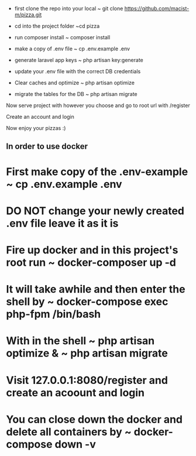- first clone the repo into your local
~ git clone https://github.com/macist-m/pizza.git

- cd into the project folder
~cd pizza

- run composer install
~ composer install

- make a copy of .env file
~ cp .env.example .env

- generate laravel app keys
~ php artisan key:generate

- update your .env file with the correct DB credentials

- Clear caches and optimize
~ php artisan optimize

- migrate the tables for the DB
~ php artisan migrate


Now serve project with however you choose and go to root url with /register

Create an account and login

Now enjoy your pizzas :)

## In order to use docker
# First make copy of the .env-example ~ cp .env.example .env
# DO NOT change your newly created .env file leave it as it is
# Fire up docker and in this project's root run ~ docker-composer up -d
# It will take awhile and then enter the shell by ~  docker-compose exec php-fpm /bin/bash
# With in the shell ~ php artisan optimize & ~ php artisan migrate
# Visit 127.0.0.1:8080/register and create an acoount and login
# You can close down the docker and delete all containers by ~ docker-compose down -v